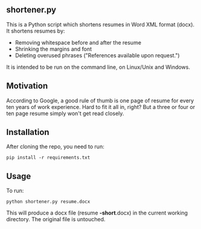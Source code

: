 shortener.py
--------------
This is a Python script which shortens resumes in Word XML format (docx). It shortens resumes by:

- Removing whitespace before and after the resume
- Shrinking the margins and font
- Deleting overused phrases ("References available upon request.")

It is intended to be run on the command line, on Linux/Unix and Windows.

Motivation
-------------

According to Google, a good rule of thumb is one page of resume for every ten years of work experience. 
Hard to fit it all in, right? But a three or four or ten page resume simply won't get read closely.

Installation
--------------

After cloning the repo, you need to run:

```
pip install -r requirements.txt
```

Usage
--------------

To run:
```
python shortener.py resume.docx
```

This will produce a docx file (resume **-short**.docx) in the current working directory. The original file is untouched.
